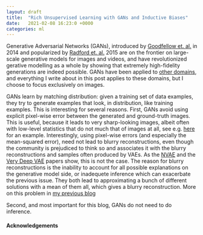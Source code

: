 ```yaml
---
layout: draft
title:  "Rich Unsupervised Learning with GANs and Inductive Biases"
date:   2021-02-08 16:23:0 +0000
categories: ml
---
```


Generative Adversarial Networks (GANs), introduced by [Goodfellow et. al.](a) in 2014 and popularized by [Radford et. al.]() 2015 are on the frontier on large-scale generative models for images and videos, and have revolutionized gerative modelling as a whole by showing that extremely high-fidelity generations are indeed possible.
GANs have been applied to [other domains](c), and everything I write about in this post applies to these domains, but I choose to focus exclusively on images.

GANs learn by matching distribution: given a training set of data examples, they try to generate examples that look, in distribution, like training examples.
This is interesting for several reasons.
First, GANs avoid using explicit pixel-wise error between the generated and ground-truth images.
This is useful, because it leads to very sharp-looking images, albeit often with low-level statistics that do not much that of images at all, see e.g. [here](d) for an example.
Interestingly, using pixel-wise errors (and especially the mean-squared error), need not lead to blurry reconstructions, even though the community is prejudiced to think so and associates it with the blurry reconstructions and samples often produced by VAEs.
As the [NVAE](a) and the [Very Deep VAE](a) papers show, this is not the case.
The reason for blurry reconstructions is the inability to account for all possible explanations on the generative model side, or inadequete inference which can exacerbate the previous issue.
They both lead to approximating a bunch of different solutions with a mean of them all, which gives a blurry reconstruction.
More on this problem in [my previous blog](c)

Second, and most important for this blog, GANs do not need to do inference.


#### Acknowledgements
